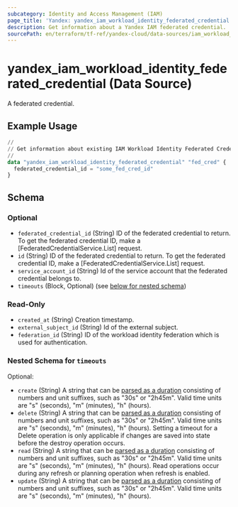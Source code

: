 ```yaml
---
subcategory: Identity and Access Management (IAM)
page_title: 'Yandex: yandex_iam_workload_identity_federated_credential'
description: Get information about a Yandex IAM federated credential.
sourcePath: en/terraform/tf-ref/yandex-cloud/data-sources/iam_workload_identity_federated_credential.md
---
```


# yandex_iam_workload_identity_federated_credential (Data Source)

A federated credential.

## Example Usage

```terraform
//
// Get information about existing IAM Workload Identity Federated Credential.
//
data "yandex_iam_workload_identity_federated_credential" "fed_cred" {
  federated_credential_id = "some_fed_cred_id"
}
```

<!-- schema generated by tfplugindocs -->
## Schema

### Optional

- `federated_credential_id` (String) ID of the federated credential to return.
 To get the federated credential ID, make a [FederatedCredentialService.List] request.
- `id` (String) ID of the federated credential to return.
 To get the federated credential ID, make a [FederatedCredentialService.List] request.
- `service_account_id` (String) Id of the service account that the federated credential belongs to.
- `timeouts` (Block, Optional) (see [below for nested schema](#nestedblock--timeouts))

### Read-Only

- `created_at` (String) Creation timestamp.
- `external_subject_id` (String) Id of the external subject.
- `federation_id` (String) ID of the workload identity federation which is used for authentication.

<a id="nestedblock--timeouts"></a>
### Nested Schema for `timeouts`

Optional:

- `create` (String) A string that can be [parsed as a duration](https://pkg.go.dev/time#ParseDuration) consisting of numbers and unit suffixes, such as "30s" or "2h45m". Valid time units are "s" (seconds), "m" (minutes), "h" (hours).
- `delete` (String) A string that can be [parsed as a duration](https://pkg.go.dev/time#ParseDuration) consisting of numbers and unit suffixes, such as "30s" or "2h45m". Valid time units are "s" (seconds), "m" (minutes), "h" (hours). Setting a timeout for a Delete operation is only applicable if changes are saved into state before the destroy operation occurs.
- `read` (String) A string that can be [parsed as a duration](https://pkg.go.dev/time#ParseDuration) consisting of numbers and unit suffixes, such as "30s" or "2h45m". Valid time units are "s" (seconds), "m" (minutes), "h" (hours). Read operations occur during any refresh or planning operation when refresh is enabled.
- `update` (String) A string that can be [parsed as a duration](https://pkg.go.dev/time#ParseDuration) consisting of numbers and unit suffixes, such as "30s" or "2h45m". Valid time units are "s" (seconds), "m" (minutes), "h" (hours).



